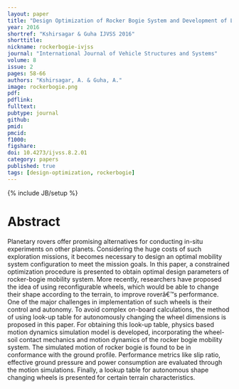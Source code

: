 ```yaml
---
layout: paper
title: "Design Optimization of Rocker Bogie System and Development of Look-Up Table for Reconfigurable Wheels for a Planetary Rover"
year: 2016
shortref: "Kshirsagar & Guha IJVSS 2016"
shorttitle: 
nickname: rockerbogie-ivjss
journal: "International Journal of Vehicle Structures and Systems"
volume: 8 
issue: 2
pages: 58-66
authors: "Kshirsagar, A. & Guha, A."
image: rockerbogie.png
pdf: 
pdflink: 
fulltext:  
pubtype: journal
github:
pmid:  
pmcid:
f1000:
figshare:
doi: 10.4273/ijvss.8.2.01
category: papers
published: true
tags: [design-optimization, rockerbogie]
---
```

{% include JB/setup %}

# Abstract

Planetary rovers offer promising alternatives for conducting in-situ experiments on other planets. Considering the huge costs of such exploration missions, it becomes necessary to design an optimal mobility system configuration to meet the mission goals. In this paper, a constrained optimization procedure is presented to obtain optimal design parameters of rocker-bogie mobility system. More recently, researchers have proposed the idea of using reconfigurable wheels, which would be able to change their shape according to the terrain, to improve roverâ€™s performance. One of the major challenges in implementation of such wheels is their control and autonomy. To avoid complex on-board calculations, the method of using look-up table for autonomously changing the wheel dimensions is proposed in this paper. For obtaining this look-up table, physics based motion dynamics simulation model is developed, incorporating the wheel-soil contact mechanics and motion dynamics of the rocker bogie mobility system. The simulated motion of rocker bogie is found to be in conformance with the ground profile. Performance metrics like slip ratio, effective ground pressure and power consumption are evaluated through the motion simulations. Finally, a lookup table for autonomous shape changing wheels is presented for certain terrain characteristics.
